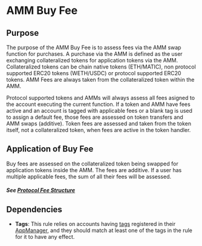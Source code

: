 # AMM Buy Fee

## Purpose

The purpose of the AMM Buy Fee is to assess fees via the AMM swap function for purchases. A purchase via the AMM is defined as the user exchanging collateralized tokens for application tokens via the AMM. Collateralized tokens can be chain native tokens (ETH/MATIC), non protocol supported ERC20 tokens (WETH/USDC) or protocol supported ERC20 tokens. AMM Fees are always taken from the collateralized token within the AMM.

Protocol supported tokens and AMMs will always assess all fees asigned to the account executing the current function. If a token and AMM have fees active and an account is tagged with applicable fees or a blank tag is used to assign a default fee, those fees are assessed on token transfers and AMM swaps (additive). Token fees are assessed and taken from the token itself, not a collateralized token, when fees are active in the token handler. 


## Application of Buy Fee

Buy fees are assessed on the collateralized token being swapped for application tokens inside the AMM. The fees are additive. If a user has multiple applicable fees, the sum of all their fees will be assessed. 

#### *See [Protocol Fee Structure](./PROTOCOL-FEE-STRUCTURE.md)*

## Dependencies

- **Tags**: This rule relies on accounts having [tags](../GLOSSARY.md) registered in their [AppManager](../GLOSSARY.md), and they should match at least one of the tags in the rule for it to have any effect.